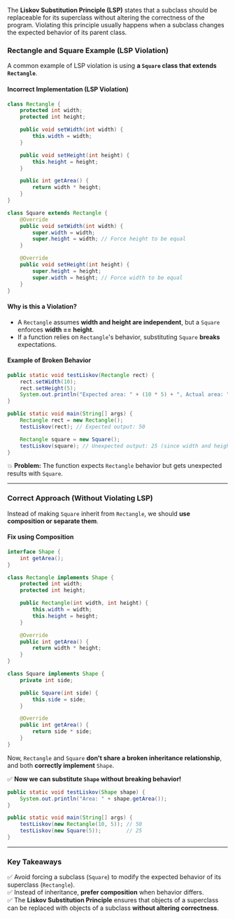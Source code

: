 The **Liskov Substitution Principle (LSP)** states that a subclass should be replaceable for its superclass without altering the correctness of the program. Violating this principle usually happens when a subclass changes the expected behavior of its parent class.

### **Rectangle and Square Example (LSP Violation)**
A common example of LSP violation is using **a `Square` class that extends `Rectangle`**.

#### **Incorrect Implementation (LSP Violation)**
```java
class Rectangle {
    protected int width;
    protected int height;

    public void setWidth(int width) {
        this.width = width;
    }

    public void setHeight(int height) {
        this.height = height;
    }

    public int getArea() {
        return width * height;
    }
}

class Square extends Rectangle {
    @Override
    public void setWidth(int width) {
        super.width = width;
        super.height = width; // Force height to be equal
    }

    @Override
    public void setHeight(int height) {
        super.height = height;
        super.width = height; // Force width to be equal
    }
}
```
#### **Why is this a Violation?**
- A `Rectangle` assumes **width and height are independent**, but a `Square` enforces **width == height**.
- If a function relies on `Rectangle`'s behavior, substituting `Square` **breaks** expectations.

#### **Example of Broken Behavior**
```java
public static void testLiskov(Rectangle rect) {
    rect.setWidth(10);
    rect.setHeight(5);
    System.out.println("Expected area: " + (10 * 5) + ", Actual area: " + rect.getArea());
}

public static void main(String[] args) {
    Rectangle rect = new Rectangle();
    testLiskov(rect); // Expected output: 50

    Rectangle square = new Square();
    testLiskov(square); // Unexpected output: 25 (since width and height are forced equal)
}
```
💥 **Problem:** The function expects `Rectangle` behavior but gets unexpected results with `Square`.

---

### **Correct Approach (Without Violating LSP)**
Instead of making `Square` inherit from `Rectangle`, we should **use composition or separate them**.

#### **Fix using Composition**
```java
interface Shape {
    int getArea();
}

class Rectangle implements Shape {
    protected int width;
    protected int height;

    public Rectangle(int width, int height) {
        this.width = width;
        this.height = height;
    }

    @Override
    public int getArea() {
        return width * height;
    }
}

class Square implements Shape {
    private int side;

    public Square(int side) {
        this.side = side;
    }

    @Override
    public int getArea() {
        return side * side;
    }
}
```
Now, `Rectangle` and `Square` **don't share a broken inheritance relationship**, and both **correctly implement** `Shape`.

✅ **Now we can substitute `Shape` without breaking behavior!**
```java
public static void testLiskov(Shape shape) {
    System.out.println("Area: " + shape.getArea());
}

public static void main(String[] args) {
    testLiskov(new Rectangle(10, 5)); // 50
    testLiskov(new Square(5));        // 25
}
```

---

### **Key Takeaways**
✅ Avoid forcing a subclass (`Square`) to modify the expected behavior of its superclass (`Rectangle`).  
✅ Instead of inheritance, **prefer composition** when behavior differs.  
✅ The **Liskov Substitution Principle** ensures that objects of a superclass can be replaced with objects of a subclass **without altering correctness**.